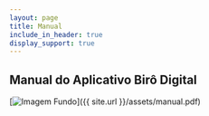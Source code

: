 ```yaml
---
layout: page
title: Manual
include_in_header: true
display_support: true
---
```


## Manual do Aplicativo Birô Digital

[![Imagem Fundo](https://www.biro.digital/assets/downloadmanual.jpeg)]({{ site.url }}/assets/manual.pdf)
